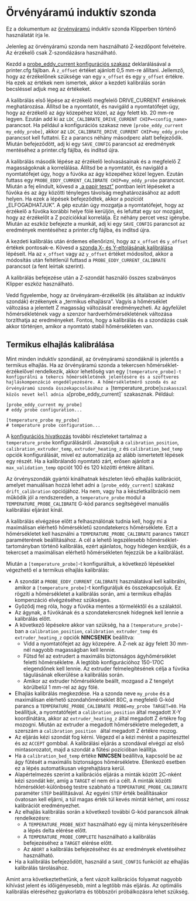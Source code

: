 # Örvényáramú induktív szonda

Ez a dokumentum az [örvényáramú](https://en.wikipedia.org/wiki/Eddy_current) induktív szonda Klipperben történő használatát írja le.

Jelenleg az örvényáramú szonda nem használható Z-kezdőpont felvételre. Az érzékelő csak Z-szondázásra használható.

Kezdd a [probe_eddy_current konfigurációs szakasz](Config_Reference.md#probe_eddy_current) deklarálásával a printer.cfg fájlban. A `z_offset` értéket ajánlott 0,5 mm-re állítani. Jellemző, hogy az érzékelőnek szüksége van egy `x_offset` és egy `y_offset` értékre. Ha ezek az értékek nem ismertek, akkor a kezdeti kalibrálás során becsléssel adjuk meg az értékeket.

A kalibrálás első lépése az érzékelő megfelelő DRIVE_CURRENT értékének meghatározása. Állítsd be a nyomtatót, és navigáld a nyomtatófejet úgy, hogy az érzékelő az ágy közepéhez közel, az ágy felett kb. 20 mm-re legyen. Ezután add ki az `LDC_CALIBRATE_DRIVE_CURRENT CHIP=<config_name>` parancsot. Ha például a konfigurációs szakasz neve `[probe_eddy_current my_eddy_probe]`, akkor az `LDC_CALIBRATE_DRIVE_CURRENT CHIP=my_eddy_probe` parancsot kell futtatni. Ez a parancs néhány másodperc alatt befejeződik. Miután befejeződött, adj ki egy `SAVE_CONFIG` parancsot az eredmények mentéséhez a printer.cfg fájlba, és indítsd újra.

A kalibrálás második lépése az érzékelő leolvasásainak és a megfelelő Z magasságoknak a korrelálása. Állítsd be a nyomtatót, és navigáld a nyomtatófejet úgy, hogy a fúvóka az ágy közepéhez közel legyen. Ezután futtass egy `PROBE_EDDY_CURRENT_CALIBRATE CHIP=my_eddy_probe` parancsot. Miután a fej elindult, kövesd a [„a papír teszt”](Bed_Level.md#the-paper-test) pontban leírt lépéseket a fúvóka és az ágy közötti tényleges távolság meghatározásához az adott helyen. Ha ezek a lépések befejeződtek, akkor a pozíciót „ELFOGADHATJUK”. A gép ezután úgy mozgatja a nyomtatófejet, hogy az érzékelő a fúvóka korábbi helye fölé kerüljön, és lefuttat egy sor mozgást, hogy az érzékelőt a Z pozíciókkal korrelálja. Ez néhány percet vesz igénybe. Miután az eszköz befejezte a munkát, adj ki egy `SAVE_CONFIG` parancsot az eredmények mentéséhez a printer.cfg fájlba, és indítsd újra.

A kezdeti kalibrálás után érdemes ellenőrizni, hogy az `x_offset` és `y_offset` értékek pontosak-e. Kövesd a [szonda X- és Y-eltolásának kalibrálása](Probe_Calibrate.md#calibrating-probe-x-and-y-offsets) lépéseit. Ha az `x_offset` vagy az `y_offset` értéket módosítod, akkor a módosítás után feltétlenül futtasd a `PROBE_EDDY_CURRENT_CALIBRATE` parancsot (a fent leírtak szerint).

A kalibrálás befejezése után a Z-szondát használó összes szabványos Klipper eszköz használható.

Vedd figyelembe, hogy az örvényáram-érzékelők (és általában az induktív szondák) érzékenyek a „termikus elhajlásra”. Vagyis a hőmérséklet változása a jelentett Z magasság változását eredményezheti. Az ágyfelület hőmérsékletének vagy a szenzor hardverhőmérsékletének változása torzíthatja az eredményeket. Fontos, hogy a kalibrálás és a szondázás csak akkor történjen, amikor a nyomtató stabil hőmérsékleten van.

## Termikus elhajlás kalibrálása

Mint minden induktív szondánál, az örvényáramú szondáknál is jelentős a termikus elhajlás. Ha az örvényáramú szonda a tekercsen hőmérséklet-érzékelővel rendelkezik, akkor lehetőség van egy `[temperature_probe]-t konfigurálni a tekercs hőmérsékletének jelentésére és a szoftveres hajláskompenzáció engedélyezésére. A hőmérsékletmérő szonda és az örvényáramú szonda összekapcsolásához a `[temperature_probe]` szakasszal közös nevet kell adnia a `[probe_eddy_current]` szakasznak. Például:

```
[probe_eddy_current my_probe]
# eddy probe configuration...

[temperature_probe my_probe]
# temperature probe configuration...
```

A [konfigurációs hivatkozás](Config_Reference.md#temperature_probe) további részleteket tartalmaz a `temperature_probe` konfigurálásáról. Javasoljuk a `calibration_position`, `calibration_extruder_temp`, `extruder_heating_z` és `calibration_bed_temp` opciók konfigurálását, mivel ez automatizálja az alább ismertetett lépések egy részét. Ha a kalibrálandó nyomtató zárt, erősen ajánlott a `max_validation_temp` opciót 100 és 120 közötti értékre állítani.

Az örvényszondák gyártói kínálhatnak készleten lévő elhajlás kalibrációt, amelyet manuálisan hozzá lehet adni a `[probe_eddy_current]` szakasz `drift_calibration` opciójához. Ha nem, vagy ha a készletkalibráció nem működik jól a rendszereden, a `temperature_probe` modul a `TEMPERATURE_PROBE_CALIBRATE` G-kód parancs segítségével manuális kalibrálási eljárást kínál.

A kalibrálás elvégzése előtt a felhasználónak tudnia kell, hogy mi a maximálisan elérhető hőmérsékletű szondatekercs hőmérséklete. Ezt a hőmérsékletet kell használni a `TEMPERATURE_PROBE_CALIBRATE` parancs `TARGET` paraméterének beállításához. A cél a lehető legszélesebb hőmérséklet-tartományban történő kalibrálás, ezért ajánlatos, hogy hidegen kezdjük, és a tekercset a maximálisan elérhető hőmérsékleten fejezzük be a kalibrálást.

Miután a `[temperature_probe]`-t konfiguráltuk, a következő lépésekkel végezhető el a termikus elhajlás kalibrálás:

- A szondát a `PROBE_EDDY_CURRENT_CALIBRATE` használatával kell kalibrálni, amikor a `[temperature_probe]`-t konfiguráljuk és összekapcsoljuk. Ez rögzíti a hőmérsékletet a kalibrálás során, ami a termikus elhajlás kompenzáció elvégzéséhez szükséges.
- Győződj meg róla, hogy a fúvóka mentes a törmeléktől és a szálaktól.
- Az ágynak, a fúvókának és a szondatekercsnek hidegnek kell lennie a kalibrálás előtt.
- A következő lépésekre akkor van szükség, ha a `[temperature_probe]`-ban a `calibration_position`, `calibration_extruder_temp` és `extruder_heating_z` opciók **NINCSENEK** beállítva:
   - Vidd a nyomtatófejet az ágy közepére. A Z-nek az ágy felett 30 mm-nél nagyobb magasságban kell lennie.
   - Fűtsd fel az extrudert a maximális biztonságos ágyhőmérséklet feletti hőmérsékletre. A legtöbb konfigurációhoz 150-170C elegendőnek kell lennie. Az extruder felmelegítésének célja a fúvóka tágulásának elkerülése a kalibrálás során.
   - Amikor az extruder hőmérséklete beállt, mozgasd a Z tengelyt körülbelül 1 mm-rel az ágy fölé.
- Elhajlás kalibrálás megkezdése. Ha a szonda neve `my_probe` és a maximálisan elérhető szondahőmérséklet 80C, a megfelelő G-kód parancs a `TEMPERATURE_PROBE_CALIBRATE PROBE=my_probe TARGET=80`. Ha beállítjuk, a nyomtatófejet a `calibration_position` által megadott X-Y koordinátára, akkor az `extruder_heating_z` által megadott Z értékre fog mozogni. Miután az extruder a megadott hőmérsékletre melegedett, a szerszám a `calibration_position ` által megadott Z értékre mozog.
- Az eljárás kézi szondát fog kérni. Végezd el a kézi mérést a papírteszttel és az `ACCEPT` gombbal. A kalibrálási eljárás a szondával elvégzi az első mintasorozatot, majd a szondát a fűtési pozícióban leállítja.
- Ha a `calibration_bed_temp` értéke **NINCSEN** beállítva, kapcsold be az ágy fűtését a maximális biztonságos hőmérsékletre. Ellenkező esetben ez a lépés automatikusan végrehajtásra kerül.
- Alapértelmezés szerint a kalibrációs eljárás a minták között 2C-nként kézi szondát kér, amíg a `TARGET` el nem éri a célt. A minták közötti hőmérséklet-különbség testre szabható a `TEMPERATURE_PROBE_CALIBRATE` paraméter `STEP` beállításával. Az egyéni `STEP` érték beállításakor óvatosan kell eljárni, a túl magas érték túl kevés mintát kérhet, ami rossz kalibrációt eredményezhet.
- Az elhajlás kalibrálás során a következő további G-kód parancsok állnak rendelkezésre:
   - A `TEMPERATURE_PROBE_NEXT` használható egy új minta kényszerítésére a lépés delta elérése előtt.
   - A `TEMPERATURE_PROBE_COMPLETE` használható a kalibrálás befejezéséhez a `TARGET` elérése előtt.
   - Az `ABORT` a kalibrálás befejezéséhez és az eredmények elvetéséhez használható.
- Ha a kalibrálás befejeződött, használd a `SAVE_CONFIG` funkciót az elhajlás kalibrálás tárolásához.

Amint arra következtethetünk, a fent vázolt kalibrációs folyamat nagyobb kihívást jelent és időigényesebb, mint a legtöbb más eljárás. Az optimális kalibrálás eléréséhez gyakorlatra és többszöri próbálkozásra lehet szükség.
